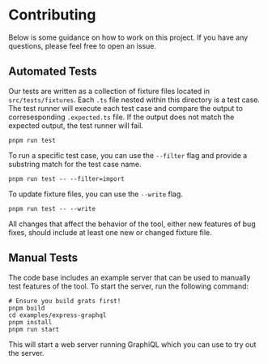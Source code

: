 # Contributing

Below is some guidance on how to work on this project. If you have any questions, please feel free to open an issue.

## Automated Tests

Our tests are written as a collection of fixture files located in
`src/tests/fixtures`. Each `.ts` file nested within this directory is a test
case. The test runner will execute each test case and compare the output to
corresesponding `.expected.ts` file. If the output does not match the expected
output, the test runner will fail.

```
pnpm run test
```

To run a specific test case, you can use the `--filter` flag and provide a
substring match for the test case name.

```
pnpm run test -- --filter=import
```

To update fixture files, you can use the `--write` flag.

```
pnpm run test -- --write
```

All changes that affect the behavior of the tool, either new features of bug
fixes, should include at least one new or changed fixture file.

## Manual Tests

The code base includes an example server that can be used to manually test
features of the tool. To start the server, run the following command:

```
# Ensure you build grats first!
pnpm build
cd examples/express-graphql
pnpm install
pnpm run start
```

This will start a web server running GraphiQL which you can use to try out the server.